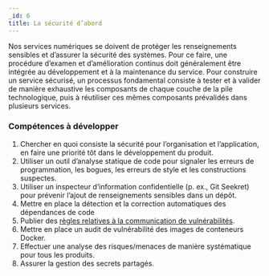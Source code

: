 ```yaml
---
_id: 6
title: La sécurité d’abord
---
```


Nos services numériques se doivent de protéger les renseignements sensibles et d’assurer la sécurité des systèmes. Pour ce faire, une procédure d’examen et d’amélioration continus doit généralement être intégrée au développement et à la maintenance du service. Pour construire un service sécurisé, un processus fondamental consiste à tester et à valider de manière exhaustive les composants de chaque couche de la pile technologique, puis à réutiliser ces mêmes composants prévalidés dans plusieurs services.

<h3>Compétences à développer</h3>

1. Chercher en quoi consiste la sécurité pour l’organisation et l’application, en faire une priorité tôt dans le développement du produit.
1. Utiliser un outil d’analyse statique de code pour signaler les erreurs de programmation, les bogues, les erreurs de style et les constructions suspectes.
1. Utiliser un inspecteur d’information confidentielle (p. ex., Git Seekret) pour prévenir l’ajout de renseignements sensibles dans un dépôt.
1. Mettre en place la détection et la correction automatiques des dépendances de code
1. Publier des [règles relatives à la communication de vulnérabilités](https://github.com/cds-snc/.github/blob/master/SECURITY.md).
1. Mettre en place un audit de vulnérabilité des images de conteneurs Docker.
1. Effectuer une analyse des risques/menaces de manière systématique pour tous les produits.
1. Assurer la gestion des secrets partagés.
